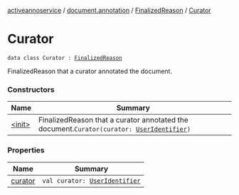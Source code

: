 [activeannoservice](../../../index.md) / [document.annotation](../../index.md) / [FinalizedReason](../index.md) / [Curator](./index.md)

# Curator

`data class Curator : `[`FinalizedReason`](../index.md)

FinalizedReason that a curator annotated the document.

### Constructors

| Name | Summary |
|---|---|
| [&lt;init&gt;](-init-.md) | FinalizedReason that a curator annotated the document.`Curator(curator: `[`UserIdentifier`](../../../project.userroles/-user-identifier.md)`)` |

### Properties

| Name | Summary |
|---|---|
| [curator](curator.md) | `val curator: `[`UserIdentifier`](../../../project.userroles/-user-identifier.md) |
